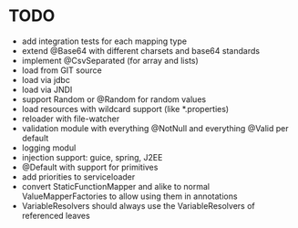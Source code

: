 # TODO
- add integration tests for each mapping type
- extend @Base64 with different charsets and base64 standards
- implement @CsvSeparated (for array and lists)
- load from GIT source
- load via jdbc
- load via JNDI
- support Random or @Random for random values
- load resources with wildcard support (like *.properties)
- reloader with file-watcher
- validation module with everything @NotNull and everything @Valid per default
- logging modul
- injection support: guice, spring, J2EE
- @Default with support for primitives
- add priorities to serviceloader
- convert StaticFunctionMapper and alike to normal ValueMapperFactories to allow using them in annotations
- VariableResolvers should always use the VariableResolvers of referenced leaves
